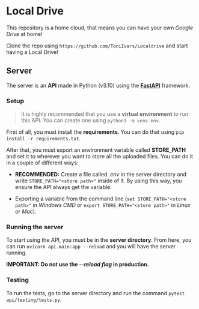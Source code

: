 # Local Drive
This repository is a home cloud, that means you can have your own _Google Drive_ at home!

Clone the repo using `https://github.com/ToniIvars/Localdrive` and start having a Local Drive!

## Server
The server is an **API** made in Python (v3.10) using the **[FastAPI](https://fastapi.tiangolo.com/)** framework.

### Setup

>It is highly recommended that you use a **virtual environment** to run this API. You can create one using `python3 -m venv env`.

First of all, you must install the **requirements**. You can do that using `pip install -r requirements.txt`.

After that, you must export an environment variable called **STORE_PATH** and set it to wherever you want to store all the uploaded files. You can do it in a couple of different ways:

- **RECOMMENDED:** Create a file called _.env_ in the server directory and write `STORE_PATH="<store path>"` inside of it. By using this way, you ensure the API always get the variable.

- Exporting a variable from the command line (`set STORE_PATH="<store path>"` in _Windows CMD_ or `export STORE_PATH="<store path>"` in _Linux or Mac_).

### Running the server
To start using the API, you must be in the **server directory**.
From here, you can run `uvicorn api.main:app --reload` and you will have the server running.

**IMPORTANT: Do not use the _--reload flag_ in production.**

### Testing
To run the tests, go to the server directory and run the command `pytest api/testing/tests.py`.